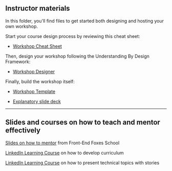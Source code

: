 ## Instructor materials

In this folder, you'll find files to get started both designing and hosting your own workshop.

Start your course design process by reviewing this cheat sheet:
- [Workshop Cheat Sheet](cheat-sheet.md)

Then, design your workshop following the Understanding By Design Framework:

- [Workshop Designer](../template/workshop-designer.md)

Finally, build the workshop itself:

- [Workshop Template](../template/README.md)

- [Explanatory slide deck](https://microsoft-my.sharepoint.com/:p:/p/jelooper/EZdjo0MracJFrM9PQBSEhmIB32nsPSslmLFdopRPUYH-rg?e=ge1wL1)

---

## Slides and courses on how to teach and mentor effectively

[Slides on how to mentor](https://github.com/FrontEndFoxes/art/blob/main/frontend-foxes-mentor-training.pdf) from Front-End Foxes School

[LinkedIn Learning Course](https://www.linkedin.com/learning/teaching-techniques-developing-curriculum/welcome?autoAdvance=true&autoSkip=false&autoplay=true&resume=true&u=3322) on how to develop curriculum

[LinkedIn Learning Course](https://www.linkedin.com/learning/presenting-technical-information-with-stories/storytelling-for-technical-presentations?autoAdvance=true&autoSkip=false&autoplay=true&resume=true&u=3322) on how to present technical topics with stories
